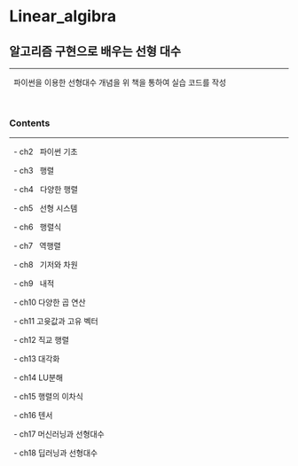 # **Linear_algibra**

알고리즘 구현으로 배우는 선형 대수
---

---

&nbsp; 파이썬을 이용한 선형대수 개념을 위 책을 통하여 실습 코드를 작성

<br>

### **Contents**
---

&nbsp; - ch2 &nbsp; 파이썬 기초  

&nbsp; - ch3 &nbsp; 행렬  

&nbsp; - ch4 &nbsp; 다양한 행렬  

&nbsp; - ch5 &nbsp; 선형 시스템  

&nbsp; - ch6 &nbsp; 행렬식  

&nbsp; - ch7 &nbsp; 역행렬  

&nbsp; - ch8 &nbsp; 기저와 차원  

&nbsp; - ch9 &nbsp; 내적  

&nbsp; - ch10 다양한 곱 연산  

&nbsp; - ch11 고윳값과 고유 벡터  

&nbsp; - ch12 직교 행렬  

&nbsp; - ch13 대각화  

&nbsp; - ch14 LU분해  

&nbsp; - ch15 행렬의 이차식  

&nbsp; - ch16 텐서  

&nbsp; - ch17 머신러닝과 선형대수  

&nbsp; - ch18 딥러닝과 선형대수